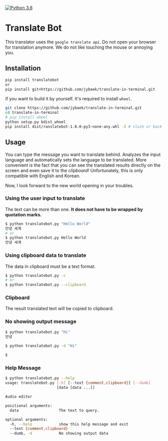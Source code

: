 [![Python 3.6](https://img.shields.io/badge/python-3.6-blue.svg)](https://www.python.org/downloads/release/python-360/)

# Translate Bot
This translator uses the `google translate api`. 
Do not open your browser for translation anymore. We do not like touching the mouse or annoying you.

## Installation
```bash
pip install translatebot
or
pip install git+https://github.com/jybaek/translate-in-terminal.git
```

if you want to build it by yourself. It's required to install `wheel`.
```bash
git clone https://github.com/jybaek/translate-in-terminal.git
cd translate-in-terminal
# pip install wheel
python setup.py bdist_wheel
pip install dist/ranslatebot-1.0.0-py3-none-any.whl -I # slush or back-slush
```

## Usage
You can type the message you want to translate behind. Analyzes the input language and automatically sets the language to be translated.
More convenient is the fact that you can see the translated results directly on the screen and even save it to the _clipboard_!
Unfortunately, this is only compatible with English and Korean.

Now, I look forward to the new world opening in your troubles.

### Using the user input to translate
The text can be more than one. **It does not have to be wrapped by quotation marks.**
```bash
$ python translatebot.py "Hello World"
안녕 세계
# or
$ python translatebot.py Hello World
안녕 세계
```

### Using clipboard data to translate
The data in clipboard must be a text format.
```bash
$ python translatebot.py -c
# or
$ python translatebot.py --clipboard
```

### Clipboard
The result translated text will be copied to clipboard.

### No showing output message
```bash
$ python translatebot.py "Hi"
안녕

$ python translatebot.py -d "Hi" 
 
$
```

### Help Message
```bash
$ python translatebot.py --help
usage: translatebot.py [-h] [--text {comment,clipboard}] [--dumb]
                       [data [data ...]]

Audio editor

positional arguments:
  data                  The text to query.

optional arguments:
  -h, --help            show this help message and exit
  --text {comment,clipboard}
  --dumb, -d            No showing output data

```
